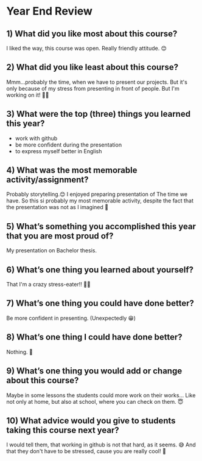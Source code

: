 # Year End Review

## 1) What did you like most about this course?

I liked the way, this course was open. Really friendly attitude. 😊

## 2) What did you like least about this course?

Mmm...probably the time, when we have to present our projects. But it's only because of my stress from presenting in front of people.
But I'm working on it! 💪😃

## 3) What were the top (three) things you learned this year?

- work with github
- be more confident during the presentation
- to express myself better in English

## 4) What was the most memorable activity/assignment?

Probably storytelling.😊 I enjoyed preparing presentation of The time we have. So this si probably my most memorable activity, despite the fact that the presentation was not as I imagined 🤪

## 5) What’s something you accomplished this year that you are most proud of?

My presentation on Bachelor thesis. 

## 6) What’s one thing you learned about yourself?

That I'm a crazy stress-eater!! 🤣🤣

## 7) What’s one thing you could have done better?

Be more confident in presenting. (Unexpectedly 😁)

## 8) What’s one thing I could have done better?

Nothing. 🤭  

## 9) What’s one thing you would add or change about this course?

Maybe in some lessons the students could more work on their works... Like not only at home, but also at school, where you can check on them. 😇

## 10) What advice would you give to students taking this course next year?

I would tell them, that working in github is not that hard, as it seems. 😅 And that they don't have to be stressed, cause you are really cool! 🤩
